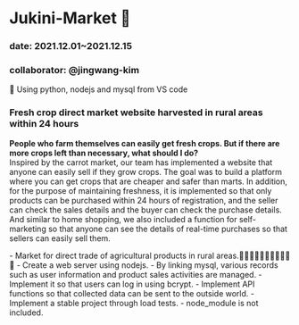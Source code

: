 # Jukini-Market 🥒
### date: 2021.12.01~2021.12.15
### collaborator: @jingwang-kim </br>
🕋 Using python, nodejs and mysql from VS code </br>

### <strong>Fresh crop direct market website harvested in rural areas within 24 hours</strong>
<p>
  <strong>People who farm themselves can easily get fresh crops. But if there are more crops left than necessary, what should I do?</strong></br>
Inspired by the carrot market, our team has implemented a website that anyone can easily sell if they grow crops. The goal was to build a platform where you can get crops that are cheaper and safer than marts. In addition, for the purpose of maintaining freshness, it is implemented so that only products can be purchased within 24 hours of registration, and the seller can check the sales details and the buyer can check the purchase details. And similar to home shopping, we also included a function for self-marketing so that anyone can see the details of real-time purchases so that sellers can easily sell them.
</p>
- Market for direct trade of agricultural products in rural areas.🍇🍊🍐🍎🥒🥬🌽🥔🥕🧅🧄
- Create a web server using nodejs.
- By linking mysql, various records such as user information and product sales activities are managed.
- Implement it so that users can log in using bcrypt.
- Implement API functions so that collected data can be sent to the outside world.
- Implement a stable project through load tests.
- node_module is not included.
